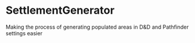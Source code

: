 # SettlementGenerator
Making the process of generating populated areas in D&amp;D and Pathfinder settings easier
